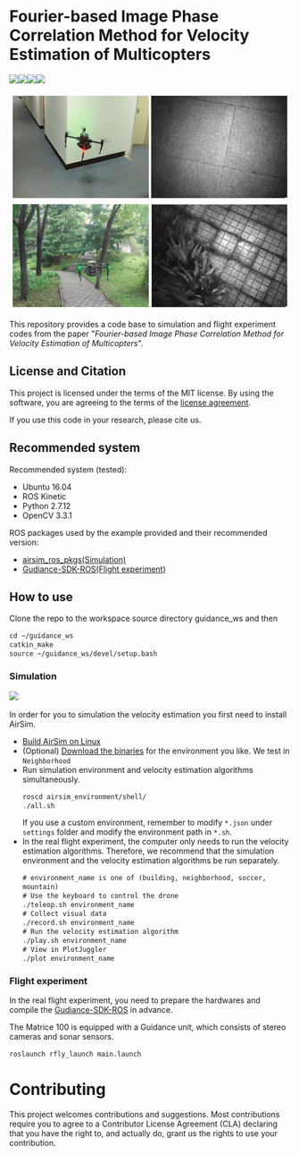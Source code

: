 # Fourier-based Image Phase Correlation Method for Velocity Estimation of Multicopters
<!-- 
<center class="half">
    <img src="figs/building.gif" width="320"/><img src="figs/bedroom.gif" width="320"/><img src="figs/soccer.gif" width="320"/><img src="figs/mountain.gif" width="320"/>
</center> -->

![](figs/building.gif)![](figs/bedroom.gif)![](figs/soccer.gif)![](figs/mountain.gif)

![](figs/real.png)

This repository provides a code base to simulation and flight experiment codes from the paper "*Fourier-based Image Phase Correlation Method for Velocity Estimation of Multicopters*". 


## License and Citation
This project is licensed under the terms of the MIT license. By using the software, you are agreeing to the terms of the [license agreement](LICENSE).

If you use this code in your research, please cite us.

## Recommended system
Recommended system (tested):
- Ubuntu 16.04
- ROS Kinetic
- Python 2.7.12
- OpenCV 3.3.1

ROS packages used by the example provided and their recommended version:
- [airsim_ros_pkgs(Simulation)](https://github.com/microsoft/AirSim/tree/master/ros/src/airsim_ros_pkgs)
- [Gudiance-SDK-ROS(Flight experiment)](https://github.com/dji-sdk/Guidance-SDK-ROS)

## How to use
Clone the repo to the workspace source directory guidance_ws and then
```
cd ~/guidance_ws
catkin_make
source ~/guidance_ws/devel/setup.bash
```

### Simulation
![](figs/simulationResults.gif)

In order for you to simulation the velocity estimation you first need to install AirSim.
- [Build AirSim on Linux](https://microsoft.github.io/AirSim/build_linux/)
- (Optional) [Download the binaries](https://github.com/microsoft/AirSim/releases) for the environment you like. We test in `Neighborhood`
- Run simulation environment and velocity estimation algorithms simultaneously.
    ```
    roscd airsim_environment/shell/
    ./all.sh
    ```
  If you use a custom environment, remember to modify `*.json` under `settings` folder and modify the environment path in `*.sh`.
- In the real flight experiment, the computer only needs to run the velocity estimation algorithms. Therefore, we recommend that the simulation environment and the velocity estimation algorithms be run separately.
    ```
    # environment_name is one of (building, neighborhood, soccer, mountain)
    # Use the keyboard to control the drone
    ./teleop.sh environment_name
    # Collect visual data
    ./record.sh environment_name
    # Run the velocity estimation algorithm
    ./play.sh environment_name
    # View in PlotJuggler
    ./plot environment_name
    ```

### Flight experiment
In the real flight experiment, you need to prepare the hardwares and compile the [Gudiance-SDK-ROS](https://github.com/dji-sdk/Guidance-SDK-ROS) in advance.

The Matrice 100 is equipped with a Guidance unit, which consists of stereo cameras and sonar sensors.

```
roslaunch rfly_launch main.launch
```

# Contributing

This project welcomes contributions and suggestions.  Most contributions require you to agree to a
Contributor License Agreement (CLA) declaring that you have the right to, and actually do, grant us
the rights to use your contribution.
